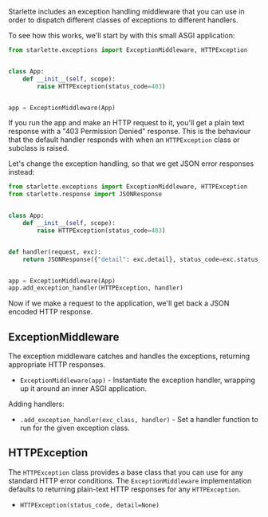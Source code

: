 
Starlette includes an exception handling middleware that you can use in order
to dispatch different classes of exceptions to different handlers.

To see how this works, we'll start by with this small ASGI application:

```python
from starlette.exceptions import ExceptionMiddleware, HTTPException


class App:
    def __init__(self, scope):
        raise HTTPException(status_code=403)


app = ExceptionMiddleware(App)
```

If you run the app and make an HTTP request to it, you'll get a plain text
response with a "403 Permission Denied" response. This is the behaviour that the
default handler responds with when an `HTTPException` class or subclass is raised.

Let's change the exception handling, so that we get JSON error responses
instead:


```python
from starlette.exceptions import ExceptionMiddleware, HTTPException
from starlette.response import JSONResponse


class App:
    def __init__(self, scope):
        raise HTTPException(status_code=403)


def handler(request, exc):
    return JSONResponse({"detail": exc.detail}, status_code=exc.status_code)


app = ExceptionMiddleware(App)
app.add_exception_handler(HTTPException, handler)
```

Now if we make a request to the application, we'll get back a JSON encoded
HTTP response.

## ExceptionMiddleware

The exception middleware catches and handles the exceptions, returning
appropriate HTTP responses.

* `ExceptionMiddleware(app)` - Instantiate the exception handler, wrapping up
it around an inner ASGI application.

Adding handlers:

* `.add_exception_handler(exc_class, handler)` - Set a handler function to run
for the given exception class.

## HTTPException

The `HTTPException` class provides a base class that you can use for any
standard HTTP error conditions. The `ExceptionMiddleware` implementation
defaults to returning plain-text HTTP responses for any `HTTPException`.

* `HTTPException(status_code, detail=None)`
